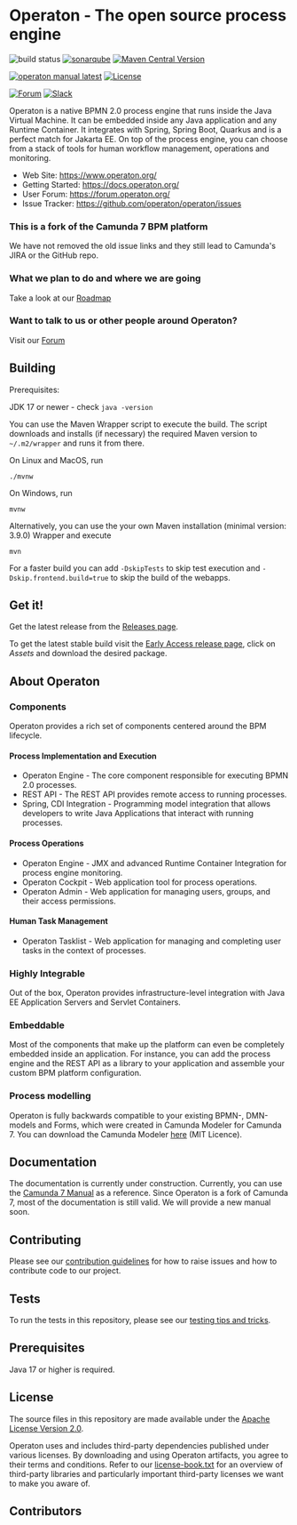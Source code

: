 # Operaton - The open source process engine

![build status](https://github.com/operaton/operaton/actions/workflows/build.yml/badge.svg?branch=main)
[![sonarqube](https://img.shields.io/sonar/tests/operaton_operaton?server=https%3A%2F%2Fsonarcloud.io&logo=sonarcloud)](https://sonarcloud.io/project/overview?id=operaton_operaton)
[![Maven Central Version](https://img.shields.io/maven-central/v/org.operaton.bpm/operaton-bom-root?color=blue&logo=apachemaven)](https://central.sonatype.com/search?q=org.operaton)

[![operaton manual latest](https://img.shields.io/badge/manual-latest-brown.svg)](https://docs.operaton.org/)
[![License](https://img.shields.io/github/license/operaton/operaton?color=blue&logo=apache)](https://github.com/operaton/operaton/blob/main/LICENSE)


[![Forum](https://img.shields.io/badge/forum-Operaton-green)](https://forum.operaton.org/)
[![Slack](https://img.shields.io/badge/chat-Slack-purple)](https://join.slack.com/t/operaton/shared_invite/zt-2v6umjt92-d2DRmsoR1fqDEVlJB5IkNA)

Operaton is a native BPMN 2.0 process engine that runs inside the Java Virtual Machine. It can be embedded inside any Java application and any Runtime Container. It integrates with Spring, Spring Boot, Quarkus and is a perfect match for Jakarta EE. On top of the process engine, you can choose from a stack of tools for human workflow management, operations and monitoring.

- Web Site: https://www.operaton.org/
- Getting Started: https://docs.operaton.org/
- User Forum: https://forum.operaton.org/
- Issue Tracker: https://github.com/operaton/operaton/issues

### This is a fork of the Camunda 7 BPM platform

We have not removed the old issue links and they still lead to Camunda's JIRA or the GitHub repo.

### What we plan to do and where we are going
Take a look at our [Roadmap](https://www.operaton.org/en/#roadmap)

### Want to talk to us or other people around Operaton?
Visit our [Forum](https://forum.operaton.org)

## Building
Prerequisites:

JDK 17 or newer - check `java -version`

You can use the Maven Wrapper script to execute the build. The script downloads and installs (if necessary) the required Maven version to `~/.m2/wrapper` and runs it from there.

On Linux and MacOS, run
```shell
./mvnw
```

On Windows, run
```shell
mvnw
```

Alternatively, you can use the your own Maven installation (minimal version: 3.9.0) Wrapper and execute
```shell
mvn
```

For a faster build you can add `-DskipTests` to skip test execution and `-Dskip.frontend.build=true` to skip the build of the webapps.

## Get it!

Get the latest release from the [Releases page](https://github.com/operaton/operaton/releases).

To get the latest stable build visit the [Early Access release page]([https://github.com/operaton/operaton/actions/workflows/nighly-build.yml?query=branch%3Amain+event%3Aschedule+is%3Asuccess++](https://github.com/operaton/operaton/releases/tag/early-access)), click on _Assets_ and download the desired package.


## About Operaton

### Components

Operaton provides a rich set of components centered around the BPM lifecycle.

#### Process Implementation and Execution

- Operaton Engine - The core component responsible for executing BPMN 2.0 processes.
- REST API - The REST API provides remote access to running processes.
- Spring, CDI Integration - Programming model integration that allows developers to write Java Applications that interact with running processes.

#### Process Operations

- Operaton Engine - JMX and advanced Runtime Container Integration for process engine monitoring.
- Operaton Cockpit - Web application tool for process operations.
- Operaton Admin - Web application for managing users, groups, and their access permissions.

#### Human Task Management

- Operaton Tasklist - Web application for managing and completing user tasks in the context of processes.

### Highly Integrable

Out of the box, Operaton provides infrastructure-level integration with Java EE Application Servers and Servlet Containers.

### Embeddable

Most of the components that make up the platform can even be completely embedded inside an application. For instance, you can add the process engine and the REST API as a library to your application and assemble your custom BPM platform configuration.

### Process modelling

Operaton is fully backwards compatible to your existing BPMN-, DMN-models and Forms, which were created in Camunda Modeler for Camunda 7. You can download the Camunda Modeler [here](https://camunda.com/download/modeler/) (MIT Licence). 

## Documentation

The documentation is currently under construction. Currently, you can use the [Camunda 7 Manual](https://docs.camunda.org/manual/7.22/) as a reference.
Since Operaton is a fork of Camunda 7, most of the documentation is still valid. We will provide a new manual soon.

## Contributing

Please see our [contribution guidelines](CONTRIBUTING.md) for how to raise issues and how to contribute code to our project.

## Tests

To run the tests in this repository, please see our [testing tips and tricks](TESTING.md).

## Prerequisites

Java 17 or higher is required.

## License

The source files in this repository are made available under the [Apache License Version 2.0](./LICENSE).

Operaton uses and includes third-party dependencies published under various licenses. By downloading and using Operaton artifacts, you agree to their terms and conditions. Refer to our [license-book.txt](./distro/license-book/src/main/resources/license-book.txt) for an overview of third-party libraries and particularly important third-party licenses we want to make you aware of.

## Contributors

<!-- ALL-CONTRIBUTORS-LIST:START - Do not remove or modify this section -->
<!-- prettier-ignore-start -->
<!-- markdownlint-disable -->

<!-- markdownlint-restore -->
<!-- prettier-ignore-end -->

<!-- ALL-CONTRIBUTORS-LIST:END -->
